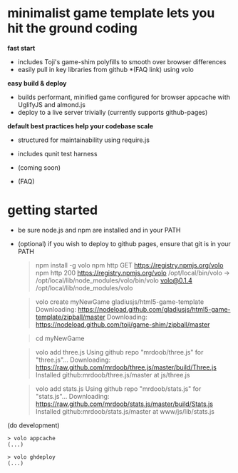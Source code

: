 # minimalist game template lets you hit the ground coding

**fast start**

* includes Toji's game-shim polyfills to smooth over browser differences 
* easily pull in key libraries from github *(FAQ link) using volo

**easy build & deploy**

* builds performant, minified game configured for browser appcache with UglifyJS and almond.js
* deploy to a live server trivially (currently supports github-pages)

**default best practices help your codebase scale**

* structured for maintainability using require.js
* includes qunit test harness

* (coming soon)
* (FAQ)

# getting started

* be sure node.js and npm are installed and in your PATH
* (optional) if you wish to deploy to github pages, ensure that git is in your PATH


    > npm install -g volo
    npm http GET https://registry.npmjs.org/volo
    npm http 200 https://registry.npmjs.org/volo
    /opt/local/bin/volo -> /opt/local/lib/node_modules/volo/bin/volo
    volo@0.1.4 /opt/local/lib/node_modules/volo

    > volo create myNewGame gladiusjs/html5-game-template
    Downloading: https://nodeload.github.com/gladiusjs/html5-game-template/zipball/master
    Downloading: https://nodeload.github.com/toji/game-shim/zipball/master
 
    > cd myNewGame

    > volo add three.js
    Using github repo "mrdoob/three.js" for "three.js"...
    Downloading: https://raw.github.com/mrdoob/three.js/master/build/Three.js
    Installed github:mrdoob/three.js/master at js/three.js
  
    > volo add stats.js
    Using github repo "mrdoob/stats.js" for "stats.js"...
    Downloading: https://raw.github.com/mrdoob/stats.js/master/build/Stats.js
    Installed github:mrdoob/stats.js/master at www/js/lib/stats.js
   
 (do development)
   
    > volo appcache
    (...)
  
    > volo ghdeploy
    (...)
